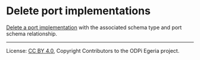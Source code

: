 <!-- SPDX-License-Identifier: CC-BY-4.0 -->
<!-- Copyright Contributors to the ODPi Egeria project. -->

# Delete port implementations

[Delete a port implementation](../../data-engine-server/docs/scenarios/delete-port-implementation.md) 
with the associated schema type and port schema relationship.

----
License: [CC BY 4.0](https://creativecommons.org/licenses/by/4.0/),
Copyright Contributors to the ODPi Egeria project.